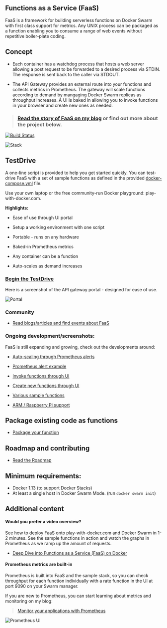 ## Functions as a Service (FaaS)

FaaS is a framework for building serverless functions on Docker Swarm with first class support for metrics. Any UNIX process can be packaged as a function enabling you to consume a range of web events without repetitive boiler-plate coding.

## Concept

* Each container has a watchdog process that hosts a web server allowing a post request to be forwarded to a desired process via STDIN. The response is sent back to the caller via STDOUT.

* The API Gateway provides an external route into your functions and collects metrics in Prometheus. The gateway will scale functions according to demand by mangaging Docker Swarm replicas as throughput increases. A UI is baked in allowing you to invoke functions in your browser and create new ones as needed.

> ### [Read the story of FaaS on my blog](http://blog.alexellis.io/functions-as-a-service/) or find out more about the project below.

[![Build
Status](https://travis-ci.org/alexellis/faas.svg?branch=master)](https://travis-ci.org/alexellis/faas)

![Stack](http://blog.alexellis.io/content/images/2017/04/faas_hi.png)

## TestDrive

A one-line script is provided to help you get started quickly. You can test-drive FaaS with a set of sample functions as defined in the provided [docker-compose.yml](https://github.com/alexellis/faas/blob/master/docker-compose.yml) file. 

Use your own laptop or the free community-run Docker playground: play-with-docker.com.

**Highlights:**

* Ease of use through UI portal
* Setup a working environment with one script
* Portable - runs on any hardware

* Baked-in Prometheus metrics
* Any container can be a function
* Auto-scales as demand increases

### [Begin the TestDrive](https://github.com/alexellis/faas/blob/master/TestDrive.md)

Here is a screenshot of the API gateway portal - designed for ease of use.

![Portal](https://pbs.twimg.com/media/C7bkpZbWwAAnKsx.jpg)

### Community

* [Read blogs/articles and find events about FaaS](https://github.com/alexellis/faas/blob/master/community.md)

### Ongoing development/screenshots:

FaaS is still expanding and growing, check out the developments around:

* [Auto-scaling through Prometheus alerts](https://twitter.com/alexellisuk/status/825295438412709888)
* [Prometheus alert example](https://twitter.com/alexellisuk/status/823262200236277762)
* [Invoke functions through UI](https://twitter.com/alexellisuk/status/823262200236277762)
* [Create new functions through UI](https://twitter.com/alexellisuk/status/835047437588905984)
* [Various sample functions](https://github.com/alexellis/faas/blob/master/docker-compose.yml)

* [ARM / Raspberry Pi support](https://gist.github.com/alexellis/665332cd8bd9657c9649d0cd6c2dc187)

## Package existing code as functions

* [Package your function](https://github.com/alexellis/faas/blob/master/DEV.md)

## Roadmap and contributing

* [Read the Roadmap](https://github.com/alexellis/faas/blob/master/ROADMAP.md)

## Minimum requirements: 
* Docker 1.13 (to support Docker Stacks)
* At least a single host in Docker Swarm Mode. (run `docker swarm init`)

## Additional content

#### Would you prefer a video overview?

See how to deploy FaaS onto play-with-docker.com and Docker Swarm in 1-2 minutes. See the sample functions in action and watch the graphs in Prometheus as we ramp up the amount of requests. 

* [Deep Dive into Functions as a Service (FaaS) on Docker](https://www.youtube.com/watch?v=sp1B7l5mEzc)

#### Prometheus metrics are built-in

Prometheus is built into FaaS and the sample stack, so you can check throughput for each function individually with a rate function in the UI at port 9090 on your Swarm manager.

If you are new to Prometheus, you can start learning about metrics and monitoring on my blog:

> [Monitor your applications with Prometheus](http://blog.alexellis.io/prometheus-monitoring/)

![Prometheus UI](https://pbs.twimg.com/media/C7bkiT9X0AASVuu.jpg)
